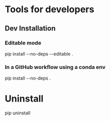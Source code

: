 # Tools for developers


## Dev Installation

### Editable mode
pip install --no-deps --editable .

### In a GitHub workflow using a conda env
pip install --no-deps .

# Uninstall
pip uninstall
